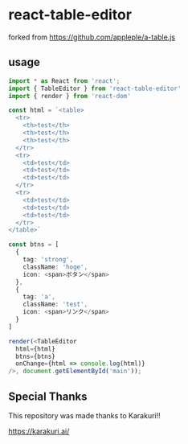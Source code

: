 # react-table-editor

forked from https://github.com/appleple/a-table.js

## usage

```ts
import * as React from 'react';
import { TableEditor } from 'react-table-editor'
import { render } from 'react-dom'

const html = `<table>
  <tr>
    <th>test</th>
    <th>test</th>
    <th>test</th>
  </tr>
  <tr>
    <td>test</td>
    <td>test</td>
    <td>test</td>
  </tr>
  <tr>
    <td>test</td>
    <td>test</td>
    <td>test</td>
  </tr>
</table>`

const btns = [
  {
    tag: 'strong',
    className: 'hoge',
    icon: <span>ボタン</span>
  },
  {
    tag: 'a',
    className: 'test',
    icon: <span>リンク</span>
  }
]

render(<TableEditor 
  html={html} 
  btns={btns}
  onChange={html => console.log(html)}
/>, document.getElementById('main'));
```

## Special Thanks

This repository was made thanks to Karakuri!!

https://karakuri.ai/
